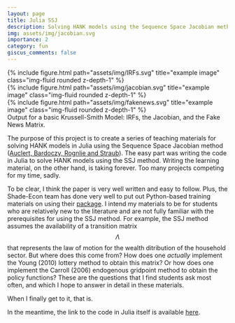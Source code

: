 ```yaml
---
layout: page
title: Julia SSJ
description: Solving HANK models using the Sequence Space Jacobian method in Julia
img: assets/img/jacobian.svg
importance: 2
category: fun
giscus_comments: false
---
```



<div class="row">
    <div class="col-sm mt-3 mt-md-0">
        {% include figure.html path="assets/img/IRFs.svg" title="example image" class="img-fluid rounded z-depth-1" %}
    </div>
    <div class="col-sm mt-3 mt-md-0">
        {% include figure.html path="assets/img/jacobian.svg" title="example image" class="img-fluid rounded z-depth-1" %}
    </div>
    <div class="col-sm mt-3 mt-md-0">
        {% include figure.html path="assets/img/fakenews.svg" title="example image" class="img-fluid rounded z-depth-1" %}
    </div>
</div>
<div class="caption">
    Output for a basic Krussell-Smith Model: IRFs, the Jacobian, and the Fake News Matrix.
</div>

The purpose of this project is to create a series of teaching materials for solving HANK models in Julia using the Sequence Space Jacobian method ([Auclert, Bardoczy, Rognlie and Straub](https://web.stanford.edu/~aauclert/sequence_space_jacobian.pdf)).
The easy part was writing the code in Julia to solve HANK models using the SSJ method.
Writing the learning material, on the other hand, is taking forever.
Too many projects competing for my time, sadly.

To be clear, I think the paper is very well written and easy to follow.
Plus, the Shade-Econ team has done very well to put out Python-based training materials on using their [package](https://github.com/shade-econ/sequence-jacobian).
I intend my materials to be for students who are relatively new to the literature and are not fully familiar with the prerequisites for using the SSJ method.
For example, the SSJ method assumes the availability of a transition matrix $$\Lambda$$ that represents the law of motion for the wealth ditribution of the household sector. 
But where does this come from? 
How does one _actually_ implement the Young (2010) lottery method to obtain this matrix?
Or how does one implement the Carroll (2006) endogenous gridpoint method to obtain the policy functions?
These are the questions that I find students ask most often, and which I hope to answer in detail in these materials.

When I finally get to it, that is.

In the meantime, the link to the code in Julia itself is available [here](https://github.com/vasudeva-ram/Julia-SSJ).


